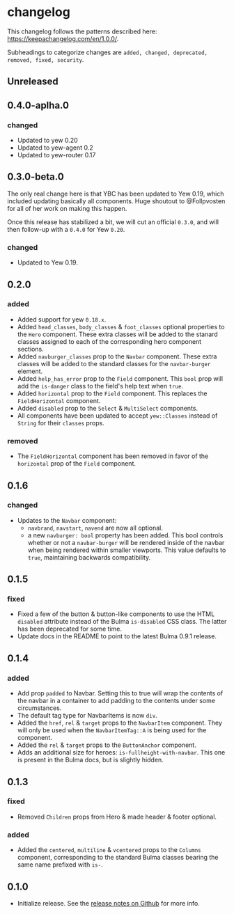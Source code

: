 changelog
=========
This changelog follows the patterns described here: https://keepachangelog.com/en/1.0.0/.

Subheadings to categorize changes are `added, changed, deprecated, removed, fixed, security`.

## Unreleased

## 0.4.0-aplha.0

### changed
- Updated to yew 0.20
- Updated to yew-agent 0.2
- Updated to yew-router 0.17

## 0.3.0-beta.0
The only real change here is that YBC has been updated to Yew 0.19, which included updating basically all components. Huge shoutout to @Follpvosten for all of her work on making this happen.

Once this release has stabilized a bit, we will cut an official `0.3.0`, and will then follow-up with a `0.4.0` for Yew `0.20`.

### changed
- Updated to Yew 0.19.

## 0.2.0
### added
- Added support for yew `0.18.x`.
- Added `head_classes`, `body_classes` & `foot_classes` optional properties to the `Hero` component. These extra classes will be added to the stanard classes assigned to each of the corresponding hero component sections.
- Added `navburger_classes` prop to the `Navbar` component. These extra classes will be added to the standard classes for the `navbar-burger` element.
- Added `help_has_error` prop to the `Field` component. This `bool` prop will add the `is-danger` class to the field's help text when `true`.
- Added `horizontal` prop to the `Field` component. This replaces the `FieldHorizontal` component.
- Added `disabled` prop to the `Select` & `MultiSelect` components.
- All components have been updated to accept `yew::Classes` instead of `String` for their `classes` props.

### removed
- The `FieldHorizontal` component has been removed in favor of the `horizontal` prop of the `Field` component.

## 0.1.6
### changed
- Updates to the `Navbar` component:
    - `navbrand`, `navstart`, `navend` are now all optional.
    - a new `navburger: bool` property has been added. This bool controls whether or not a `navbar-burger` will be rendered inside of the navbar when being rendered within smaller viewports. This value defaults to `true`, maintaining backwards compatibility.

## 0.1.5
### fixed
- Fixed a few of the button & button-like components to use the HTML `disabled` attribute instead of the Bulma `is-disabled` CSS class. The latter has been deprecated for some time.
- Update docs in the README to point to the latest Bulma 0.9.1 release.

## 0.1.4
### added
- Add prop `padded` to Navbar. Setting this to true will wrap the contents of the navbar in a container to add padding to the contents under some circumstances.
- The default tag type for NavbarItems is now `div`.
- Added the `href`, `rel` & `target` props to the `NavbarItem` component. They will only be used when the `NavbarItemTag::A` is being used for the component.
- Added the `rel` & `target` props to the `ButtonAnchor` component.
- Adds an additional size for heroes: `is-fullheight-with-navbar`. This one is present in the Bulma docs, but is slightly hidden.

## 0.1.3
### fixed
- Removed `Children` props from Hero & made header & footer optional.

### added
- Added the `centered`, `multiline` & `vcentered` props to the `Columns` component, corresponding to the standard Bulma classes bearing the same name prefixed with `is-`.

## 0.1.0
- Initialize release. See the [release notes on Github](https://github.com/thedodd/ybc/releases/tag/v0.1.0) for more info.
